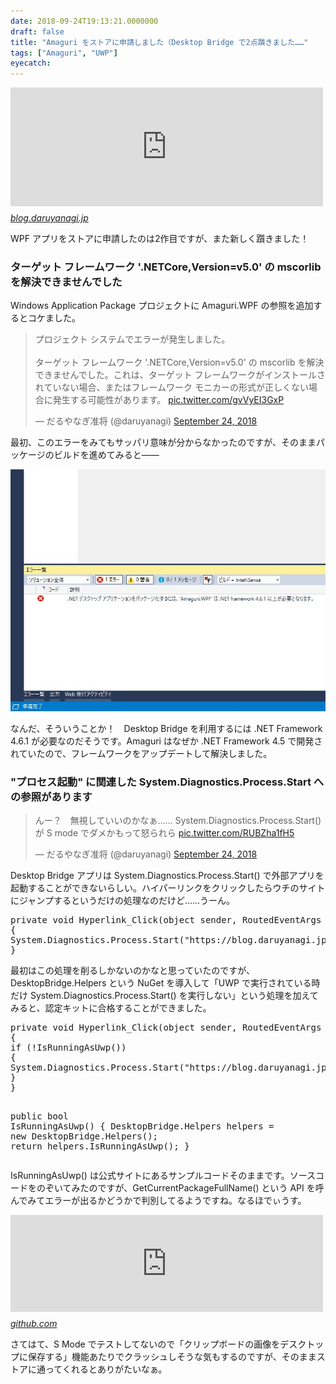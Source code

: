 ```yaml
---
date: 2018-09-24T19:13:21.0000000
draft: false
title: "Amaguri をストアに申請しました（Desktop Bridge で2点躓きました……"
tags: ["Amaguri", "UWP"]
eyecatch: 
---
```

<p><iframe src="https://hatenablog-parts.com/embed?url=https%3A%2F%2Fblog.daruyanagi.jp%2Fentry%2F2018%2F08%2F26%2F224927" title="「Amaguri」v1.0.0.0 - だるろぐ" class="embed-card embed-blogcard" scrolling="no" frameborder="0" style="display: block; width: 100%; height: 190px; max-width: 500px; margin: 10px 0px;"></iframe><cite class="hatena-citation"><a href="https://blog.daruyanagi.jp/entry/2018/08/26/224927">blog.daruyanagi.jp</a></cite></p><p>WPF アプリをストアに申請したのは2作目ですが、また新しく躓きました！</p>

<div class="section">
<h3>ターゲット フレームワーク '.NETCore,Version=v5.0' の mscorlib を解決できませんでした</h3>
<p>Windows Application Package プロジェクトに Amaguri.WPF の参照を追加するとコケました。</p><p><blockquote class="twitter-tweet"><p lang="ja" dir="ltr">プロジェクト システムでエラーが発生しました。<br><br>ターゲット フレームワーク &#39;.NETCore,Version=v5.0&#39; の mscorlib を解決できませんでした。これは、ターゲット フレームワークがインストールされていない場合、またはフレームワーク モニカーの形式が正しくない場合に発生する可能性があります。 <a href="https://t.co/gvVyEI3GxP">pic.twitter.com/gvVyEI3GxP</a></p>&mdash; だるやなぎ准将 (@daruyanagi) <a href="https://twitter.com/daruyanagi/status/1044134050263314432?ref_src=twsrc%5Etfw">September 24, 2018</a></blockquote> <script async src="https://platform.twitter.com/widgets.js" charset="utf-8"></script> </p><p>最初、このエラーをみてもサッパリ意味が分からなかったのですが、そのままパッケージのビルドを進めてみると――</p><p><span itemscope itemtype="http://schema.org/Photograph"><img src="20180924190106.png" alt="f:id:daruyanagi:20180924190106p:plain" title="f:id:daruyanagi:20180924190106p:plain" class="hatena-fotolife" itemprop="image"></span></p><p>なんだ、そういうことか！　Desktop Bridge を利用するには .NET Framework 4.6.1 が必要なのだそうです。Amaguri はなぜか .NET Framework 4.5 で開発されていたので、フレームワークをアップデートして解決しました。</p>

</div>
<div class="section">
<h3>"プロセス起動" に関連した System.Diagnostics.Process.Start への参照があります</h3>
<p><blockquote class="twitter-tweet"><p lang="ja" dir="ltr">んー？　無視していいのかなぁ…… System.Diagnostics.Process.Start() が S mode でダメかもって怒られら <a href="https://t.co/RUBZha1fH5">pic.twitter.com/RUBZha1fH5</a></p>&mdash; だるやなぎ准将 (@daruyanagi) <a href="https://twitter.com/daruyanagi/status/1044136465062477824?ref_src=twsrc%5Etfw">September 24, 2018</a></blockquote> <script async src="https://platform.twitter.com/widgets.js" charset="utf-8"></script> </p><p>Desktop Bridge アプリは System.Diagnostics.Process.Start() で外部アプリを起動することができないらしい。ハイパーリンクをクリックしたらウチのサイトにジャンプするというだけの処理なのだけど……うーん。</p>
<pre class="code lang-cs" data-lang="cs" data-unlink><span class="synType">private</span> <span class="synType">void</span> Hyperlink_Click(<span class="synType">object</span> sender, RoutedEventArgs e)
{
System.Diagnostics.Process.Start(<span class="synConstant">&quot;https://blog.daruyanagi.jp/&quot;</span>);
}
</pre><p>最初はこの処理を削るしかないのかなと思っていたのですが、DesktopBridge.Helpers という NuGet を導入して「UWP で実行されている時だけ System.Diagnostics.Process.Start()  を実行しない」という処理を加えてみると、認定キットに合格することができました。</p>
<pre class="code lang-cs" data-lang="cs" data-unlink><span class="synType">private</span> <span class="synType">void</span> Hyperlink_Click(<span class="synType">object</span> sender, RoutedEventArgs e)
{
<span class="synStatement">if</span> (!IsRunningAsUwp())
{
System.Diagnostics.Process.Start(<span class="synConstant">&quot;https://blog.daruyanagi.jp/&quot;</span>);
}
}

<span class="synType">public</span> <span class="synType">bool</span> IsRunningAsUwp()
{
DesktopBridge.Helpers helpers = <span class="synStatement">new</span> DesktopBridge.Helpers();
<span class="synStatement">return</span> helpers.IsRunningAsUwp();
}
</pre><p>IsRunningAsUwp() は公式サイトにあるサンプルコードそのままです。ソースコードをのぞいてみたのですが、GetCurrentPackageFullName() という API を呼んでみてエラーが出るかどうかで判別してるようですね。なるほでぃうす。</p><p><iframe src="https://hatenablog-parts.com/embed?url=https%3A%2F%2Fgithub.com%2Fqmatteoq%2FDesktopBridgeHelpers" title="qmatteoq/DesktopBridgeHelpers" class="embed-card embed-webcard" scrolling="no" frameborder="0" style="display: block; width: 100%; height: 155px; max-width: 500px; margin: 10px 0px;"></iframe><cite class="hatena-citation"><a href="https://github.com/qmatteoq/DesktopBridgeHelpers">github.com</a></cite></p><p>さてはて、S Mode でテストしてないので「クリップボードの画像をデスクトップに保存する」機能あたりでクラッシュしそうな気もするのですが、そのままストアに通ってくれるとありがたいなぁ。</p>

</div>